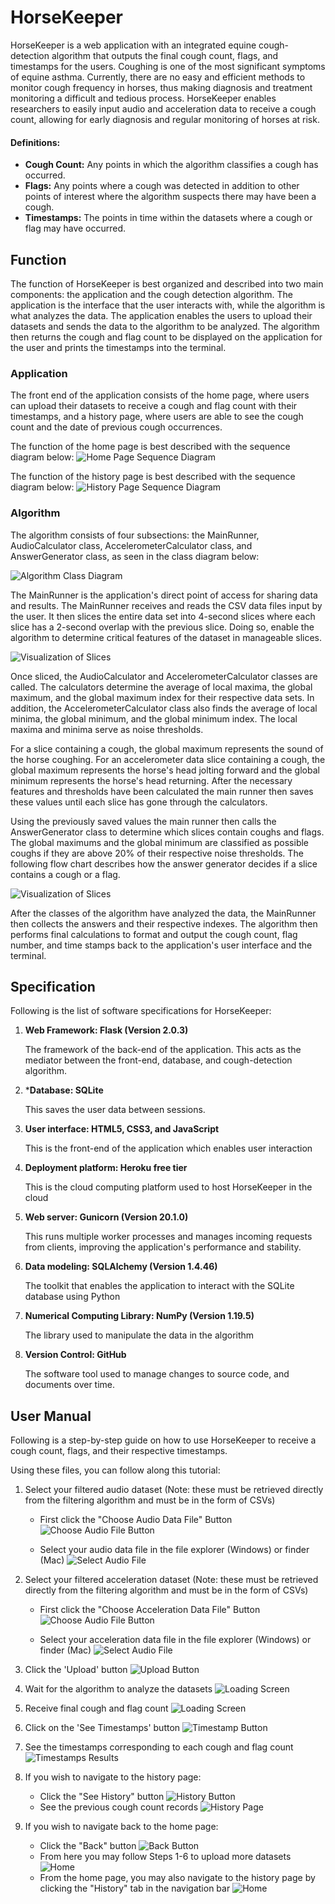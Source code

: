 # HorseKeeper 
HorseKeeper is a web application with an integrated equine cough-detection algorithm that outputs the final cough count, flags, and timestamps for the users. Coughing is one of the most significant symptoms of equine asthma. Currently, there are no easy and efficient methods to monitor cough frequency in horses, thus making diagnosis and treatment monitoring a difficult and tedious process. HorseKeeper enables researchers to easily input audio and acceleration data to receive a cough count, allowing for early diagnosis and regular monitoring of horses at risk.

#### Definitions:
- **Cough Count:** Any points in which the algorithm classifies a cough has occurred.
- **Flags:** Any points where a cough was detected in addition to other points of interest where the algorithm suspects there may have been a cough.
- **Timestamps:** The points in time within the datasets where a cough or flag may have occurred.

## Function
The function of HorseKeeper is best organized and described into two main components: the application and the cough detection algorithm. The application is the interface that the user interacts with, while the algorithm is what analyzes the data. The application enables the users to upload their datasets and sends the data to the algorithm to be analyzed. The algorithm then returns the cough and flag count to be displayed on the application for the user and prints the timestamps into the terminal.

### Application
The front end of the application consists of the home page, where users can upload their datasets to receive a cough and flag count with their timestamps, and a history page, where users are able to see the cough count and the date of previous cough occurrences.

The function of the home page is best described with the sequence diagram below:
![Home Page Sequence Diagram](static/images/readme_imgs/homeSequenceDiagram.png)

The function of the history page is best described with the sequence diagram below:
![History Page Sequence Diagram](static/images/readme_imgs/historySequence.png)

### Algorithm
The algorithm consists of four subsections: the MainRunner, AudioCalculator class, AccelerometerCalculator class, and AnswerGenerator class, as seen in the class diagram below:

![Algorithm Class Diagram](static/images/readme_imgs/algorithmDiagram.png)

The MainRunner is the application's direct point of access for sharing data and results. The MainRunner receives and reads the CSV data files input by the user. It then slices the entire data set into 4-second slices where each slice has a 2-second overlap with the previous slice. Doing so, enable the algorithm to determine critical features of the dataset in manageable slices.

![Visualization of Slices](static/images/readme_imgs/slices.png)

Once sliced, the AudioCalculator and AccelerometerCalculator classes are called. The calculators determine the average of local maxima, the global maximum, and the global maximum index for their respective data sets. In addition, the AccelerometerCalculator class also finds the average of local minima, the global minimum, and the global minimum index. The local maxima and minima serve as noise thresholds.

For a slice containing a cough, the global maximum represents the sound of the horse coughing. For an accelerometer data slice containing a cough, the global maximum represents the horse's head jolting forward and the global minimum represents the horse's head returning. After the necessary features and thresholds have been calculated the main runner then saves these values until each slice has gone through the calculators.

Using the previously saved values the main runner then calls the AnswerGenerator class to determine which slices contain coughs and flags. The global maximums and the global minimum are classified as possible coughs if they are above 20% of their respective noise thresholds. The following flow chart describes how the answer generator decides if a slice contains a cough or a flag.

![Visualization of Slices](static/images/readme_imgs/flowchart.png)

After the classes of the algorithm have analyzed the data, the MainRunner then collects the answers and their respective indexes. The algorithm then performs final calculations to format and output the cough count, flag number, and time stamps back to the application's user interface and the terminal.


## Specification
Following is the list of software specifications for HorseKeeper:


1. **Web Framework: Flask (Version 2.0.3)**
    
    The framework of the back-end of the application. This acts as the mediator between the front-end, database, and cough-detection algorithm.

2. ***Database: SQLite**
    
    This saves the user data between sessions.

3. **User interface: HTML5, CSS3, and JavaScript** 

    This is the front-end of the application which enables user interaction

4. **Deployment platform: Heroku free tier** 

    This is the cloud computing platform used to host HorseKeeper in the cloud

5. **Web server: Gunicorn (Version 20.1.0)**
    
    This runs multiple worker processes and manages incoming requests from clients, improving the application's performance and stability.

6. **Data modeling: SQLAlchemy (Version 1.4.46)**
    
    The toolkit that enables the application to interact with the SQLite database using Python

7. **Numerical Computing Library: NumPy (Version 1.19.5)** 
    
    The library used to manipulate the data in the algorithm

8. **Version Control: GitHub** 

    The software tool used to manage changes to source code, and documents over time.

## User Manual
Following is a step-by-step guide on how to use HorseKeeper to receive a cough count, flags, and their respective timestamps. 

Using these files, you can follow along this tutorial:


1. Select your filtered audio dataset (Note: these must be retrieved directly from the filtering algorithm and must be in the form of CSVs)
    * First click the "Choose Audio Data File" Button
    ![Choose Audio File Button](static/images/readme_imgs/selectAudioBtn.png)

    * Select your audio data file in the file explorer (Windows) or finder (Mac)
    ![Select Audio File](static/images/readme_imgs/selectAudioData.png)


2. Select your filtered acceleration dataset (Note: these must be retrieved directly from the filtering algorithm and must be in the form of CSVs)

    * First click the "Choose Acceleration Data File" Button
    ![Choose Audio File Button](static/images/readme_imgs/selectAccBtn.png)

    * Select your acceleration data file in the file explorer (Windows) or finder (Mac)
    ![Select Audio File](static/images/readme_imgs/selectAccData.png)

3. Click the 'Upload' button
![Upload Button](static/images/readme_imgs/uploadDataBtn.png)

4. Wait for the algorithm to analyze the datasets
![Loading Screen](static/images/readme_imgs/loadingScreen.png)

5. Receive final cough and flag count
![Loading Screen](static/images/readme_imgs/coughFlagCount.png)

6. Click on the 'See Timestamps' button 
![Timestamp Button](static/images/readme_imgs/timestampBtn.png)

7. See the timestamps corresponding to each cough and flag count
![Timestamps Results](static/images/readme_imgs/timestamps.png)

8. If you wish to navigate to the history page: 
    * Click the "See History" button
![History Button](static/images/readme_imgs/historyBtn.png)
    * See the previous cough count records
![History Page](static/images/readme_imgs/historyPage.png)
9. If you wish to navigate back to the home page:
    * Click the "Back" button
![Back Button](static/images/readme_imgs/backBtn.png)
    * From here you may follow Steps 1-6 to upload more datasets
![Home](static/images/readme_imgs/home.png)
    * From the home page, you may also navigate to the history page by clicking the "History" tab in the navigation bar
![Home](static/images/readme_imgs/historyNavBar.png)
